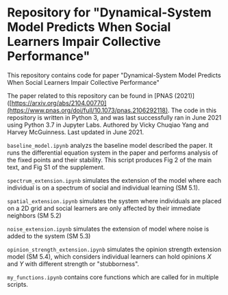 # Repository for "Dynamical-System Model Predicts When Social Learners Impair Collective Performance"
This repository contains code for paper "Dynamical-System Model Predicts When Social Learners Impair Collective Performance"

The paper related to this repository can be found in [PNAS (2021)]([https://arxiv.org/abs/2104.00770](https://www.pnas.org/doi/full/10.1073/pnas.2106292118). The code in this repository is written in Python 3, and was last successfully ran in June 2021 using Python 3.7 in Jupyter Labs. Authored by Vicky Chuqiao Yang and Harvey McGuinness. Last updated in June 2021. 

`baseline_model.ipynb` analyzs the baseline model described the paper. It runs the differential equation system in the paper and performs analysis of the fixed points and their stability. This script produces Fig 2 of the main text, and Fig S1 of the supplement. 

`spectrum_extension.ipynb` simulates the extension of the model where each individual is on a spectrum of social and individual learning (SM 5.1). 

`spatial_extension.ipynb` simulates the system where individuals are placed on a 2D grid and social learners are only affected by their immediate neighbors (SM 5.2)

`noise_extension.ipynb` simulates the extension of model where noise is added to the system (SM 5.3)

`opinion_strength_extension.ipynb` simulates the opinion strength extension model (SM 5.4), which considers individual learners can hold opinions $X$ and $Y$ with different strength or "stubborness". 

`my_functions.ipynb` contains core functions which are called for in multiple scripts.



